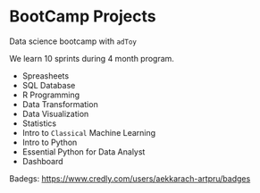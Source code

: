 # BootCamp Projects

Data science bootcamp with `adToy`

We learn 10 sprints during 4 month program.

  - Spreasheets
  - SQL Database
  - R Programming
  - Data Transformation
  - Data Visualization
  - Statistics
  - Intro to `Classical` Machine Learning
  - Intro to Python
  - Essential Python for Data Analyst
  - Dashboard
  
 Badegs:
 https://www.credly.com/users/aekkarach-artpru/badges
